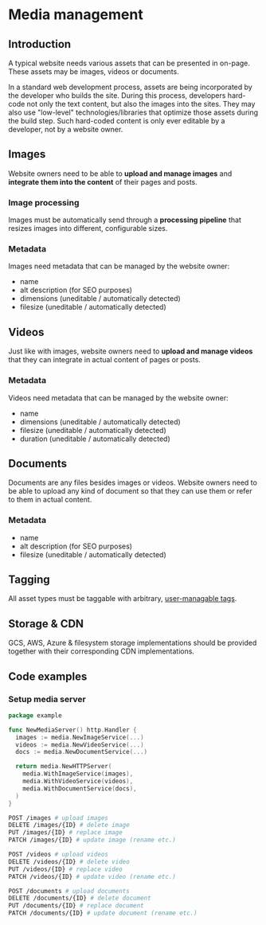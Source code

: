 # Media management

## Introduction

A typical website needs various assets that can be presented in on-page. These
assets may be images, videos or documents.

In a standard web development process, assets are being incorporated by the
developer who builds the site. During this process, developers hard-code not
only the text content, but also the images into the sites. They may also use
"low-level" technologies/libraries that optimize those assets during the build
step. Such hard-coded content is only ever editable by a developer, not by a
website owner.

## Images

Website owners need to be able to **upload and manage images** and **integrate
them into the content** of their pages and posts.

### Image processing

Images must be automatically send through a **processing pipeline** that resizes
images into different, configurable sizes.

### Metadata

Images need metadata that can be managed by the website owner:

- name
- alt description (for SEO purposes)
- dimensions (uneditable / automatically detected)
- filesize (uneditable / automatically detected)

## Videos

Just like with images, website owners need to **upload and manage videos** that
they can integrate in actual content of pages or posts.

### Metadata

Videos need metadata that can be managed by the website owner:

- name
- dimensions (uneditable / automatically detected)
- filesize (uneditable / automatically detected)
- duration (uneditable / automatically detected)

## Documents

Documents are any files besides images or videos. Website owners need to be able
to upload any kind of document so that they can use them or refer to them in
actual content.

### Metadata

- name
- alt description (for SEO purposes)
- filesize (uneditable / automatically detected)

## Tagging

All asset types must be taggable with arbitrary,
[user-managable tags](./tagging.md).

## Storage & CDN

GCS, AWS, Azure & filesystem storage implementations should be provided together
with their corresponding CDN implementations.

## Code examples

### Setup media server

```go
package example

func NewMediaServer() http.Handler {
  images := media.NewImageService(...)
  videos := media.NewVideoService(...)
  docs := media.NewDocumentService(...)

  return media.NewHTTPServer(
    media.WithImageService(images),
    media.WithVideoService(videos),
    media.WithDocumentService(docs),
  )
}
```

```sh
POST /images # upload images
DELETE /images/{ID} # delete image
PUT /images/{ID} # replace image
PATCH /images/{ID} # update image (rename etc.)

POST /videos # upload videos
DELETE /videos/{ID} # delete video
PUT /videos/{ID} # replace video
PATCH /videos/{ID} # update video (rename etc.)

POST /documents # upload documents
DELETE /documents/{ID} # delete document
PUT /documents/{ID} # replace document
PATCH /documents/{ID} # update document (rename etc.)
```
